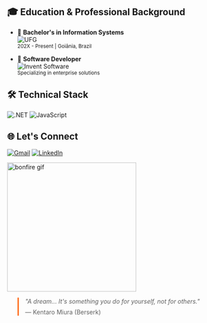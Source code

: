 ## 🎓 Education & Professional Background
<div align="left">

- 🔹 **Bachelor's in Information Systems**  
  <img src="https://img.shields.io/badge/-Federal%20University%20of%20Goiás-143D8F?style=flat&logo=graduation-cap&logoColor=white" alt="UFG">  
  <small>202X - Present | Goiânia, Brazil</small>

- 🔹 **Software Developer**  
  <img src="https://img.shields.io/badge/-Invent%20Software-FF6B00?style=flat&logo=react&logoColor=white" alt="Invent Software">  
  <small>Specializing in enterprise solutions</small>
</div>

## 🛠️ Technical Stack
<div>

![.NET](https://img.shields.io/badge/.NET-512BD4?style=for-the-badge&logo=dotnet&logoColor=white)
![JavaScript](https://img.shields.io/badge/JavaScript-F7DF1E?style=for-the-badge&logo=javascript&logoColor=black)

</div>


## 🌐 Let's Connect
<div>

[![Gmail](https://img.shields.io/badge/Email%20Me-D14836?style=for-the-badge&logo=gmail&logoColor=white)](mailto:bruno.miranda0910@gmail.com)
[![LinkedIn](https://img.shields.io/badge/LinkedIn-0077B5?style=for-the-badge&logo=linkedin&logoColor=white)](https://www.linkedin.com/in/bruno-miranda-bento-121747266/)

</div>

<div>
  <img src="https://media3.giphy.com/media/AO5qaphTxRnyw/giphy.gif" width="300px" alt="bonfire gif" />
  <blockquote style="border-left: 3px solid #FF6B00; padding-left: 15px;">
    <em>"A dream... It's something you do for yourself, not for others."</em>
    <footer style="margin-top: 8px;">— Kentaro Miura (Berserk)</footer>
  </blockquote>
</div>
